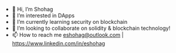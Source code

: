 - 👋 Hi, I’m Shohag
- 👀 I’m interested in DApps
- 🌱 I’m currently learning security on blockchain
- 💞️ I’m looking to collaborate on solidity & blockchain technology!
- 📫 How to reach me eshohag@outlook.com | https://www.linkedin.com/in/eshohag 

<!---
shohagch/shohagch is a ✨ special ✨ repository because its `README.md` (this file) appears on your GitHub profile.
You can click the Preview link to take a look at your changes.
--->
